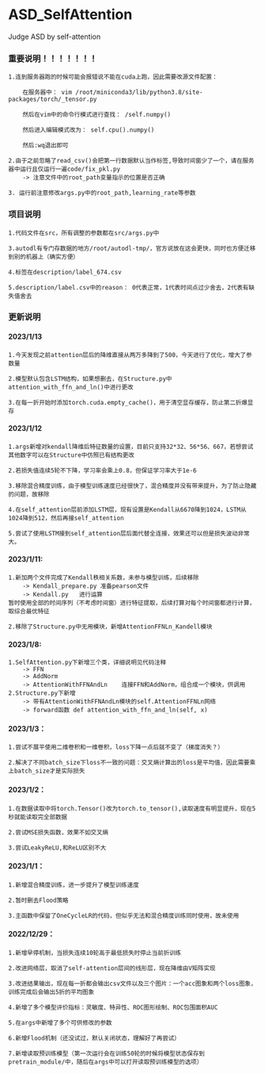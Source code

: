 # ASD_SelfAttention
Judge ASD by self-attention

### 重要说明！！！！！！！

    1.连到服务器跑的时候可能会报错说不能在cuda上跑，因此需要改源文件配置：
    
        在服务器中： vim /root/miniconda3/lib/python3.8/site-packages/torch/_tensor.py

        然后在vim中的命令行模式进行查找： /self.numpy()

        然后进入编辑模式改为： self.cpu().numpy()

        然后:wq退出即可

    2.由于之前忽略了read_csv()会把第一行数据默认当作标签,导致时间窗少了一个，请在服务器中运行且仅运行一遍code/fix_pkl.py
        -> 注意文件中的root_path变量指示的位置是否正确

    3. 运行前注意修改args.py中的root_path,learning_rate等参数

### 项目说明

    1.代码文件在src，所有调整的参数都在src/args.py中

    3.autodl有专门存数据的地方/root/autodl-tmp/，官方说放在这会更快，同时也方便迁移到别的机器上（确实方便）
    
    4.标签在description/label_674.csv
    
    5.description/label.csv中的reason： 0代表正常，1代表时间点过少舍去，2代表有缺失值舍去

### 更新说明
#### 2023/1/13
    1.今天发现之前attention层后的降维直接从两万多降到了500，今天进行了优化，增大了参数量

    2.模型默认包含LSTM结构，如果想删去，在Structure.py中attention_with_ffn_and_ln()中进行更改

    3.在每一折开始时添加torch.cuda.empty_cache()，用于清空显存缓存，防止第二折爆显存
#### 2023/1/12
    1.args新增对kendall降维后特征数量的设置，目前只支持32*32、56*56、667，若想尝试其他数字可以在Structure中仿照已有结构更改

    2.若损失值连续5轮不下降，学习率会乘上0.8，但保证学习率大于1e-6

    3.移除混合精度训练，由于模型训练速度已经很快了，混合精度并没有带来提升，为了防止隐藏的问题，故移除

    4.在self_attention层前添加LSTM层，现有设置是Kendall从6670降到1024，LSTM从1024降到512，然后再接self_attention

    5.尝试了使用LSTM接到self_attention层后面代替全连接，效果还可以但是损失波动非常大。
#### 2023/1/11:
    1.新加两个文件完成了Kendall秩相关系数，未参与模型训练，后续移除
        -> Kendall_prepare.py 准备pearson文件
        -> Kendall.py   进行运算
    暂时使用全部的时间序列（不考虑时间窗）进行特征提取，后续打算对每个时间窗都进行计算，取综合最优特征

    2.移除了Structure.py中无用模块，新增AttentionFFNLn_Kandell模块
#### 2023/1/8:
    1.SelfAttention.py下新增三个类，详细说明见代码注释
        -> FFN  
        -> AddNorm
        -> AttentionWithFFNAndLn    连接FFN和AddNorm，组合成一个模块，供调用
    2.Structure.py下新增
        -> 带有AttentionWithFFNAndLn模块的self.AttentionFFNLn网络
        -> forward函数 def attention_with_ffn_and_ln(self, x)
#### 2023/1/3：

    1.尝试不展平使用二维卷积和一维卷积，loss下降一点后就不变了（梯度消失？）

    2.解决了不同batch_size下loss不一致的问题：交叉熵计算出的loss是平均值，因此需要乘上batch_size才是实际损失
#### 2023/1/2：

    1.在数据读取中将torch.Tensor()改为torch.to_tensor(),读取速度有明显提升，现在5秒就能读取完全部数据

    2.尝试MSE损失函数，效果不如交叉熵

    3.尝试LeakyReLU,和ReLU区别不大

#### 2023/1/1：

    1.新增混合精度训练，进一步提升了模型训练速度

    2.暂时删去Flood策略

    3.主函数中保留了OneCycleLR的代码，但似乎无法和混合精度训练同时使用，故未使用

#### 2022/12/29：

    1.新增早停机制，当损失连续10轮高于最低损失时停止当前折训练
    
    2.改进网络层，取消了self-attention层间的线形层，现在降维由V矩阵实现
    
    3.改进结果输出，现在每一折都会输出csv文件以及三个图片：一个acc图象和两个loss图象，训练完成后会输出5折的平均图象

    4.新增了多个模型评价指标：灵敏度、特异性、ROC图形绘制、ROC包围面积AUC

    5.在args中新增了多个可供修改的参数

    6.新增Flood机制（还没试过，默认关闭状态，理解好了再尝试）

    7.新增读取预训练模型（第一次运行会在训练50轮的时候将模型状态保存到pretrain_module/中，随后在args中可以打开读取预训练模型的选项）



